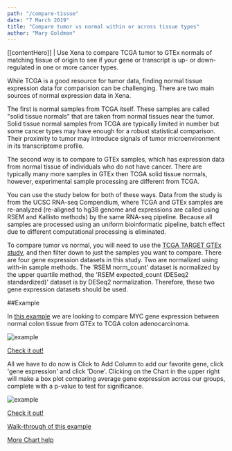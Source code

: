 ```yaml
---
path: "/compare-tissue"
date: "7 March 2019"
title: "Compare tumor vs normal within or across tissue types"
author: "Mary Goldman"
---
```


[[contentHero]]
| Use Xena to compare TCGA tumor to GTEx normals of matching tissue of origin to see if your gene or transcript is up- or down-regulated in one or more cancer types.

While TCGA is a good resource for tumor data, finding normal tissue expression data for comparision can be challenging. There are two main sources of normal expression data in Xena.

The first is normal samples from TCGA itself. These samples are called "solid tissue normals" that are taken from normal tissues near the tumor. Solid tissue normal samples from TCGA are typically limited in number but some cancer types may have enough for a robust statistical comparison. Their proximity to tumor may introduce signals of tumor microenvironment in its transcriptome profile.

The second way is to compare to GTEx samples, which has expression data from normal tissue of individuals who do not have cancer. There are typically many more samples in GTEx then TCGA solid tissue normals, however, experimental sample processing are different from TCGA. 

You can use the study below for both of these ways. Data from the study is from the UCSC RNA-seq Compendium, where TCGA and GTEx samples are re-analyzed (re-aligned to hg38 genome and expressions are called using RSEM and Kallisto methods) by the same RNA-seq pipeline. Because all samples are processed using an uniform bioinformatic pipeline, batch effect due to different computational processing is eliminated.

To compare tumor vs normal, you will need to use the [TCGA TARGET GTEx study](https://xenabrowser.net/?bookmark=057c5fe67d5d79488b843d7a6e1a9840), and then filter down to just the samples you want to compare. There are four gene expression datasets in this study. Two are normalized using with-in sample methods. The 'RSEM norm_count' dataset is normalized by the upper quartile method, the 'RSEM expected_count (DESeq2 standardized)' dataset is by DESeq2 normalization. Therefore, these two gene expression datasets should be used.

##Example

In [this example](https://xenabrowser.net/?bookmark=2b707e21a992c2963e949b3e5241cc70) we are looking to compare MYC gene expression between normal colon tissue from GTEx to TCGA colon adenocarcinoma.

![example](/images/compare-tissue.png)

[Check it out!](https://xenabrowser.net/?bookmark=2b707e21a992c2963e949b3e5241cc70)

All we have to do now is Click to Add Column to add our favorite gene, click 'gene expression' and click 'Done'. Clicking on the Chart in the upper right will make a box plot comparing average gene expression across our groups, complete with a p-value to test for significance.

![example](/images/compare-tissue-chart.png)

[Check it out!](https://xenabrowser.net/?bookmark=54a597bb0540b1a5fa8bff622d973e0c)

[Walk-through of this example](https://ucsc-xena.gitbook.io/project/how-do-i/tumor-vs-normal#walk-through-example)

[More Chart help](https://ucsc-xena.gitbook.io/project/overview-of-features/chart-view-box-plots-scatter-plots-and-bar-charts)
